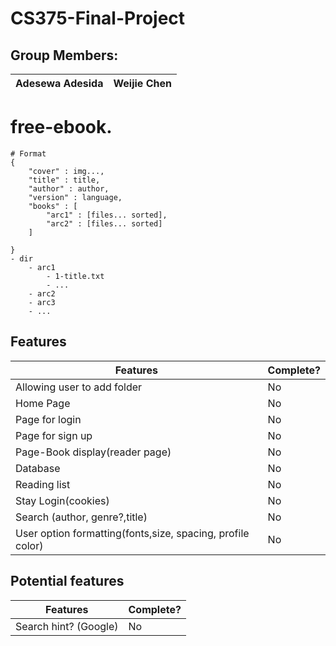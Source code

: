 # CS375-Final-Project

## Group Members:
<table>
<thead>
	<tr><th>Adesewa Adesida</th><th>Weijie Chen</th></tr>
</thead>
</table>

# free-ebook.
```
# Format
{
    "cover" : img...,
    "title" : title,
    "author" : author,
    "version" : language,
    "books" : [
        "arc1" : [files... sorted],
        "arc2" : [files... sorted]
    ]

}
- dir
    - arc1
        - 1-title.txt
        - ...
    - arc2
    - arc3
    - ...

```


## Features
<table>
	<thead>
		<tr><th>Features</th><th>Complete?</th></tr>
	</thead>
	<tbody>
        <tr><td>Allowing user to add folder</td>    <td>No</td></tr>
        <tr><td>Home Page</td>                      <td>No</td> </tr>
        <tr><td>Page for login</td>                 <td>No</td> </tr>
        <tr><td>Page for sign up</td>                <td>No</td> </tr>
        <tr><td>Page-Book display(reader page)</td><td>No</td> </tr>
        <tr><td>Database</td>                       <td>No</td> </tr>
        <tr><td>Reading list</td>                   <td>No</td> </tr>
        <tr><td>Stay Login(cookies)</td>            <td>No</td> </tr>
        <tr><td>Search (author, genre?,title)</td>  <td>No</td> </tr>
        <tr><td>User option formatting(fonts,size, spacing, profile color)</td> <td>No</td> </tr>
    </tbody>
</table>

## Potential features
<table>
	<thead>
		<tr><th>Features</th><th>Complete?</th></tr>
	</thead>
	<tbody>
        <tr><td>Search hint? (Google)</td> <td>No</td></tr>
        
   </tbody>
</table>
